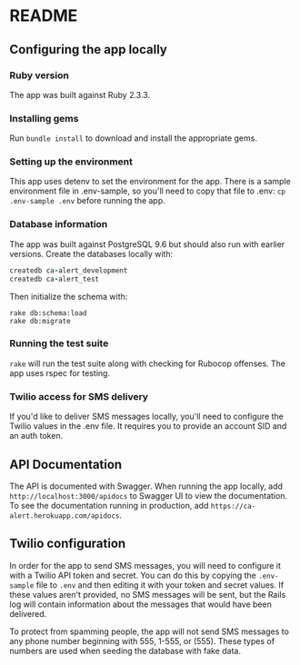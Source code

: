 # README

## Configuring the app locally

### Ruby version

The app was built against Ruby 2.3.3.

### Installing gems

Run `bundle install` to download and install the appropriate gems.

### Setting up the environment

This app uses detenv to set the environment for the app. There is a sample environment file in .env-sample, so you'll need
to copy that file to .env: `cp .env-sample .env` before running the app.

### Database information

The app was built against PostgreSQL 9.6 but should also run with earlier versions. Create the databases locally with:

```ruby
createdb ca-alert_development
createdb ca-alert_test
```

Then initialize the schema with:

```
rake db:schema:load
rake db:migrate
```

### Running the test suite

`rake` will run the test suite along with checking for Rubocop offenses. The app uses rspec for testing.

### Twilio access for SMS delivery

If you'd like to deliver SMS messages locally, you'll need to configure the Twilio values in the .env file. It requires
you to provide an account SID and an auth token.

## API Documentation

The API is documented with Swagger. When running the app locally, add `http://localhost:3000/apidocs` to Swagger UI
to view the documentation. To see the documentation running in production, add `https://ca-alert.herokuapp.com/apidocs`.

## Twilio configuration

In order for the app to send SMS messages, you will need to configure it with a Twilio API token and secret. You can do this by copying the `.env-sample` file to `.env` and then editing it with your token and secret values. If these values aren't provided, no SMS messages will be sent, but the Rails log will contain information about the messages that would have been delivered.

To protect from spamming people, the app will not send SMS messages to any phone number beginning with 555, 1-555, or (555). These types of numbers are used when seeding the database with fake data.
